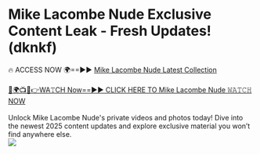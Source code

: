 # Mike Lacombe Nude Exclusive Content Leak - Fresh Updates! (dknkf)

🔥 ACCESS NOW 🌍==►► <a href="https://tinyurl.com/yc657z5k" rel="nofollow">Mike Lacombe Nude Latest Collection</a>
<br><br>
[🔴🌍📺📱👉WA𝚃CH Now==►► CLICK HERE TO Mike Lacombe Nude 𝚆𝙰𝚃𝙲𝙷 NOW](https://tinyurl.com/yc657z5k)
<br><br>
Unlock Mike Lacombe Nude's private videos and photos today! Dive into the newest 2025 content updates and explore exclusive material you won’t find anywhere else.
<br>
<a href="https://tinyurl.com/yc657z5k" rel="nofollow" data-target="animated-image.originalLink"><img src="https://camo.githubusercontent.com/8a4f000d20f83aca3bf7ec5f350d767afa0574a8a352519fd8cfa583a6f93a33/68747470733a2f2f692e696d6775722e636f6d2f644a486b345a712e676966" data-canonical-src="https://i.imgur.com/dJHk4Zq.gif" style="max-width: 100%; display: inline-block;" data-target="animated-image.originalImage"></a>
<br>
